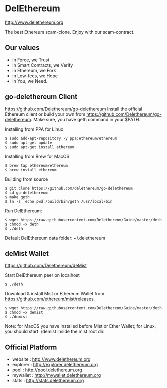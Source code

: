 # DelEthereum
http://www.delethereum.org


The best Ethereum scam-clone. 
Enjoy with our scam-contract.

## Our values
* in Force, we Trust
* in Smart Contracts, we Verify
* in Ethereum, we Fork
* in Low-fees, we Hope
* in You, we Need.

## go-delethereum Client
https://github.com/Delethereum/go-delethereum
Install the official Ethereum client or build your own from https://github.com/Delethereum/go-delethereum.
Make sure, you have geth command in your $PATH.

Installing from PPA for Linux
```
$ sudo add-apt-repository -y ppa:ethereum/ethereum
$ sudo apt-get update
$ sudo apt-get install ethereum
```
Installing from Brew for MacOS
```
$ brew tap ethereum/ethereum
$ brew install ethereum
```
Building from source
```
$ git clone https://github.com/delethereum/go-delethereum
$ cd go-delethereum
$ make geth
$ ln -s `echo pwd`/build/bin/geth /usr/local/bin
```
Run DelEthereum:
```
$ wget https://raw.githubusercontent.com/Delethereum/Guide/master/deth
$ chmod +x deth
$ ./deth
```
Default DelEthereum data folder: ~/.delethereum

## deMist Wallet
https://github.com/Delethereum/deMist

Start DelEthereum peer on localhost
```
$ ./deth
```
Download & install Mist or Ethereum Wallet from https://github.com/ethereum/mist/releases.
```
$ wget https://raw.githubusercontent.com/Delethereum/Guide/master/deth
$ chmod +x demist
$ ./demist
```
Note: for MacOS you have installed before Mist or Ether Wallet; for Linux, you should start ./demist inside the mist root dir.


## Official Platform 
* website : http://www.delethereum.org
* explorer : http://explorer.delethereum.org
* pool : http://pool.delethereum.org
* mywallet : http://mywallet.delethereum.org
* stats : http://stats.delethereum.org
